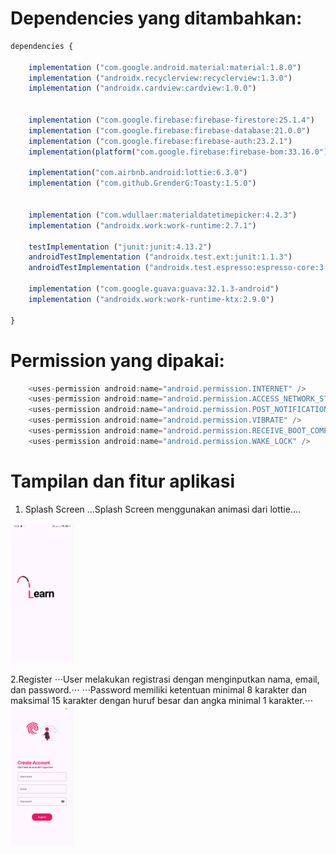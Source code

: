 # Dependencies yang ditambahkan:
```javascript
dependencies {

    implementation ("com.google.android.material:material:1.8.0")
    implementation ("androidx.recyclerview:recyclerview:1.3.0")
    implementation ("androidx.cardview:cardview:1.0.0")


    implementation ("com.google.firebase:firebase-firestore:25.1.4")
    implementation ("com.google.firebase:firebase-database:21.0.0")
    implementation ("com.google.firebase:firebase-auth:23.2.1")
    implementation(platform("com.google.firebase:firebase-bom:33.16.0"))

    implementation("com.airbnb.android:lottie:6.3.0")
    implementation ("com.github.GrenderG:Toasty:1.5.0")


    implementation ("com.wdullaer:materialdatetimepicker:4.2.3")
    implementation ("androidx.work:work-runtime:2.7.1")

    testImplementation ("junit:junit:4.13.2")
    androidTestImplementation ("androidx.test.ext:junit:1.1.3")
    androidTestImplementation ("androidx.test.espresso:espresso-core:3.4.0")

    implementation ("com.google.guava:guava:32.1.3-android") 
    implementation ("androidx.work:work-runtime-ktx:2.9.0")

}

```
# Permission yang dipakai:
```javascript
    <uses-permission android:name="android.permission.INTERNET" />
    <uses-permission android:name="android.permission.ACCESS_NETWORK_STATE" />
    <uses-permission android:name="android.permission.POST_NOTIFICATIONS" />
    <uses-permission android:name="android.permission.VIBRATE" />
    <uses-permission android:name="android.permission.RECEIVE_BOOT_COMPLETED" />
    <uses-permission android:name="android.permission.WAKE_LOCK" />

```
# Tampilan dan fitur aplikasi

1. Splash Screen
   ...Splash Screen menggunakan animasi dari lottie....
<img src="img/splash.jpg" style="width:20%; height:auto;">

2.Register
⋅⋅⋅User melakukan registrasi dengan menginputkan nama, email, dan password.⋅⋅⋅
⋅⋅⋅Password memiliki ketentuan minimal 8 karakter dan maksimal 15 karakter dengan huruf besar dan angka minimal 1 karakter.⋅⋅⋅
<img src="img/register.jpg" style="width:20%; height:auto;">
